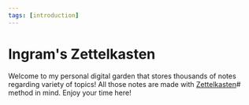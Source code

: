 ```yaml
---
tags: [introduction]
---
```


# Ingram's Zettelkasten

Welcome to my personal digital garden that stores thousands of notes regarding
variety of topics! All those notes are made with
[Zettelkasten](202110160303.md)# method in mind. Enjoy your time here!
